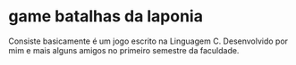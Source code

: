 # game batalhas da laponia
 Consiste basicamente é um jogo escrito na Linguagem C. Desenvolvido por mim e mais alguns amigos no primeiro semestre da faculdade.
